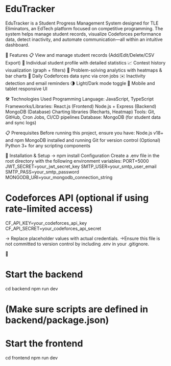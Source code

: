 # EduTracker
EduTracker is a Student Progress Management System designed for TLE Eliminators, an EdTech platform focused on competitive programming. The system helps manage student records, visualize Codeforces performance data, detect inactivity, and automate communication—all within an intuitive dashboard.

🚀 Features
📋 View and manage student records (Add/Edit/Delete/CSV Export)
👤 Individual student profile with detailed statistics
📈 Contest history visualization (graph + filters)
🧠 Problem-solving analytics with heatmaps & bar charts
🔄 Daily Codeforces data sync via cron jobs
✉️ Inactivity detection and email reminders
🌗 Light/Dark mode toggle
📱 Mobile and tablet responsive UI


🛠️ Technologies Used
Programming Language: JavaScript, TypeScript
Frameworks/Libraries:
React.js (Frontend)
Node.js + Express (Backend)
MongoDB (Database)
Charting libraries (Recharts, Heatmap)
Tools: Git, GitHub, Cron Jobs, CI/CD pipelines
Database: MongoDB (for student data and sync logs)

📋 Prerequisites
Before running this project, ensure you have:
Node.js v18+ and npm
MongoDB installed and running
Git for version control
(Optional) Python 3+ for any scripting components

🔧 Installation & Setup
 -> npm install
Configuration
   Create a .env file in the root directory with the following environment variables:
PORT=5000
JWT_SECRET=your_jwt_secret_key
SMTP_USER=your_smtp_user_email
SMTP_PASS=your_smtp_password
MONGODB_URI=your_mongodb_connection_string

# Codeforces API (optional if using rate-limited access)
CF_API_KEY=your_codeforces_api_key
CF_API_SECRET=your_codeforces_api_secret

-> Replace placeholder values with actual credentials.
->Ensure this file is not committed to version control by including .env in your .gitignore.

💬 
# Start the backend
cd backend
npm run dev
# (Make sure scripts are defined in backend/package.json)

# Start the frontend
cd frontend
npm run dev



